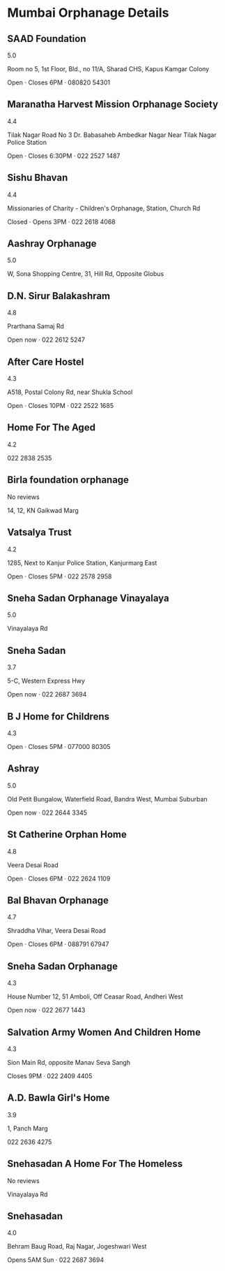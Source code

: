 # Mumbai Orphanage Details
## SAAD Foundation
5.0 

Room no 5, 1st Floor, Bld., no 11/A, Sharad CHS, Kapus Kamgar Colony

Open ⋅ Closes 6PM · 080820 54301

## Maranatha Harvest Mission Orphanage Society
4.4 

Tilak Nagar Road No 3 Dr. Babasaheb Ambedkar Nagar Near Tilak Nagar Police Station

Open ⋅ Closes 6:30PM · 022 2527 1487

## Sishu Bhavan
4.4 

Missionaries of Charity - Children's Orphanage, Station, Church Rd

Closed ⋅ Opens 3PM · 022 2618 4068

## Aashray Orphanage
5.0 

W, Sona Shopping Centre, 31, Hill Rd, Opposite Globus

## D.N. Sirur Balakashram
4.8 

Prarthana Samaj Rd

Open now · 022 2612 5247

## After Care Hostel
4.3 

A518, Postal Colony Rd, near Shukla School

Open ⋅ Closes 10PM · 022 2522 1685

## Home For The Aged
4.2 

022 2838 2535

## Birla foundation orphanage
No reviews

14, 12, KN Gaikwad Marg

## Vatsalya Trust
4.2 

1285, Next to Kanjur Police Station, Kanjurmarg East

Open ⋅ Closes 5PM · 022 2578 2958

## Sneha Sadan Orphanage Vinayalaya
5.0 

Vinayalaya Rd

## Sneha Sadan
3.7 

5-C, Western Express Hwy

Open now · 022 2687 3694


## B J Home for Childrens
4.3 
 
Open ⋅ Closes 5PM · 077000 80305

## Ashray
5.0 

Old Petit Bungalow, Waterfield Road, Bandra West, Mumbai Suburban

Open now · 022 2644 3345

## St Catherine Orphan Home
4.8 

Veera Desai Road

Open ⋅ Closes 6PM · 022 2624 1109

## Bal Bhavan Orphanage
4.7 

Shraddha Vihar, Veera Desai Road

Open ⋅ Closes 6PM · 088791 67947

## Sneha Sadan Orphanage
4.3 

House Number 12, 51 Amboli, Off Ceasar Road, Andheri West

Open now · 022 2677 1443

## Salvation Army Women And Children Home
4.3 

Sion Main Rd, opposite Manav Seva Sangh

Closes 9PM · 022 2409 4405

## A.D. Bawla Girl's Home
3.9 

1, Panch Marg

022 2636 4275

## Snehasadan A Home For The Homeless
No reviews 

Vinayalaya Rd

## Snehasadan
4.0 

Behram Baug Road, Raj Nagar, Jogeshwari West

 Opens 5AM Sun · 022 2687 3694
